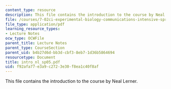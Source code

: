 ```yaml
---
content_type: resource
description: This file contains the introduction to the course by Neal Lerner.
file: /courses/7-02ci-experimental-biology-communications-intensive-spring-2005/f92afa77e3a9c2723e30f8ea1c40f8af_intro_nl_sp05.pdf
file_type: application/pdf
learning_resource_types:
- Lecture Notes
ocw_type: OCWFile
parent_title: Lecture Notes
parent_type: CourseSection
parent_uid: b4b27d6d-bb3d-cbf3-8eb7-1d36b5864694
resourcetype: Document
title: intro_nl_sp05.pdf
uid: f92afa77-e3a9-c272-3e30-f8ea1c40f8af
---
```

This file contains the introduction to the course by Neal Lerner.

